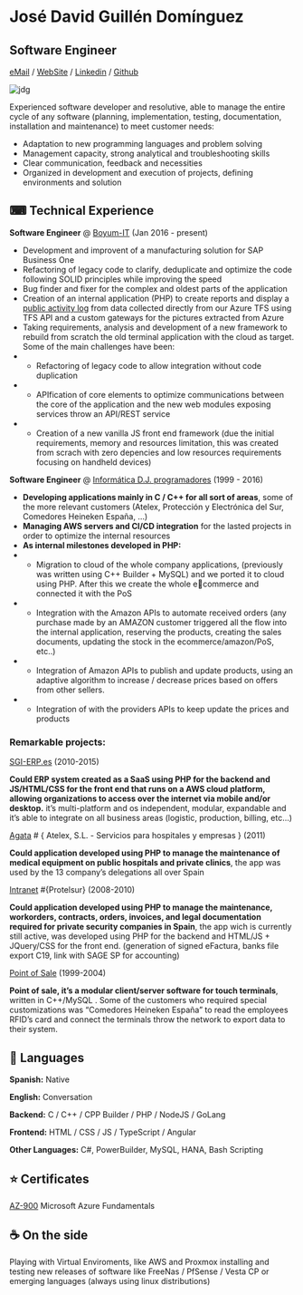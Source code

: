 # José David Guillén Domínguez
## Software Engineer
[eMail](mailto://jd@infdj.com) / [WebSite](https://jd.infdj.com) / [Linkedin](https://www.linkedin.com/in/jos%C3%A9-david-guill%C3%A9n-dom%C3%ADnguez-742151a7/) / [Github](https://git.infdj.com)

![jdg](https://git.infdj.com/avatars/f563d8630a2d09c7d6548d7964bf9ccf?size=96)

Experienced software developer and resolutive, able to manage the entire cycle of any software (planning, implementation, testing, documentation, installation and maintenance) to meet customer needs:

* Adaptation to new programming languages and problem solving
* Management capacity, strong analytical and troubleshooting skills
* Clear communication, feedback and necessities
* Organized in development and execution of projects, defining environments and solution

## ⌨ Technical Experience

**Software Engineer** @ [Boyum-IT](https://www.boyum-it.com) (Jan 2016 - present)

* Development and improvent of a manufacturing solution for SAP Business One
* Refactoring of legacy code to clarify, deduplicate and optimize the code following SOLID principles while improving the speed
* Bug finder and fixer for the complex and oldest parts of the application
* Creation of an internal application (PHP) to create reports and display a [public activity log](https://www.beascloud.com/beasweb/tfsActivityLog.php) from data collected directly from our Azure TFS using TFS API and a custom gateways for the pictures extracted from Azure
* Taking requirements, analysis and development of a new framework to rebuild from scratch the old terminal application with the cloud as target. Some of the main challenges have been:
* * Refactoring of legacy code to allow integration without code duplication
* * APIfication of core elements to optimize communications between the core of the application and the new web modules exposing services throw an API/REST service
* * Creation of a new vanilla JS front end framework (due the initial requirements, memory and resources limitation, this was created from scrach with zero depencies and low resources requirements focusing on handheld devices)

**Software Engineer** @ [Informática D.J. programadores](https://www.infdj.com) (1999 - 2016)

* **Developing applications mainly in C / C++ for all sort of areas**, some of the more relevant customers (Atelex, Protección y Electrónica del Sur, Comedores Heineken España, …)
* **Managing AWS servers and CI/CD integration** for the lasted projects in order to optimize the internal resources
* **As internal milestones developed in PHP:**
* * Migration to cloud of the whole company applications, (previously was written using C++ Builder + MySQL) and we ported it to cloud using PHP. After this we create the whole ecommerce and connected it with the PoS
* * Integration with the Amazon APIs to automate received orders (any purchase made by an AMAZON customer triggered all the flow into the internal application, reserving the products, creating the sales documents, updating the stock in the ecommerce/amazon/PoS, etc..)
* * Integration of Amazon APIs to publish and update products, using an adaptive algorithm to increase / decrease prices based on offers from other sellers.
* * Integration of with the providers APIs to keep update the prices and products

### Remarkable projects:

[SGI-ERP.es](https://app.sgi-erp.es) (2010-2015)

**Could ERP system created as a SaaS using PHP for the backend and JS/HTML/CSS for the
front end that runs on a AWS cloud platform, allowing organizations to access over the
internet via mobile and/or desktop.** it’s multi-platform and os independent, modular,
expandable and it’s able to integrate on all business areas (logistic, production, billing,
etc...)


[Agata](https://agata.atelex.com) # { Atelex, S.L. - Servicios para hospitales y empresas } (2011)

**Could application developed using PHP to manage the maintenance of medical
equipment on public hospitals and private clinics**, the app was used by the 13 company’s
delegations all over Spain


[Intranet](http://www.protelsur.com) #{Protelsur} (2008-2010)

**Could application developed using PHP to manage the maintenance, workorders,
contracts, orders, invoices, and legal documentation required for private security
companies in Spain**, the app wich is currently still active, was developed using PHP for the
backend and HTML/JS + JQuery/CSS for the front end. (generation of signed eFactura,
banks file export C19, link with SAGE SP for accounting)


[Point of Sale](http://) (1999-2004) 

**Point of sale, it’s a modular client/server software for touch terminals**, written in
C++/MySQL . Some of the customers who required special customizations was “Comedores
Heineken España” to read the employees RFID’s card and connect the terminals throw the
network to export data to their system.


## 💬 Languages

**Spanish:** Native

**English:** Conversation


**Backend:** C / C++ / CPP Builder / PHP / NodeJS / GoLang

**Frontend:** HTML / CSS / JS / TypeScript / Angular

**Other Languages:** C#, PowerBuilder, MySQL, HANA, Bash Scripting

## ⭐ Certificates
[AZ-900](https://c.infdj.com/s/mLwii3eyTYN5Qx6) Microsoft Azure Fundamentals

## ☕ On the side
Playing with Virtual Enviroments, like AWS and Proxmox installing and testing new releases of software like FreeNas / PfSense / Vesta CP or emerging languages (always using linux distributions)


